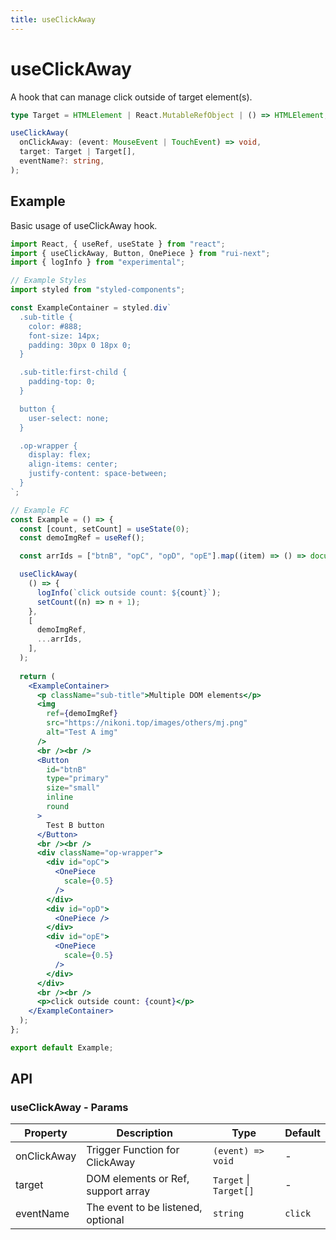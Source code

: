 ```yaml
---
title: useClickAway
---
```


# useClickAway

A hook that can manage click outside of target element(s).

```ts
type Target = HTMLElement | React.MutableRefObject | () => HTMLElement;

useClickAway(
  onClickAway: (event: MouseEvent | TouchEvent) => void,
  target: Target | Target[],
  eventName?: string,
);
```

## Example

Basic usage of useClickAway hook.

```jsx live=local
import React, { useRef, useState } from "react";
import { useClickAway, Button, OnePiece } from "rui-next";
import { logInfo } from "experimental";

// Example Styles
import styled from "styled-components";

const ExampleContainer = styled.div`
  .sub-title {
    color: #888;
    font-size: 14px;
    padding: 30px 0 18px 0;
  }

  .sub-title:first-child {
    padding-top: 0;
  }

  button {
    user-select: none;
  }

  .op-wrapper {
    display: flex;
    align-items: center;
    justify-content: space-between;
  }
`;

// Example FC
const Example = () => {
  const [count, setCount] = useState(0);
  const demoImgRef = useRef();

  const arrIds = ["btnB", "opC", "opD", "opE"].map((item) => () => document.getElementById(item));

  useClickAway(
    () => {
      logInfo(`click outside count: ${count}`);
      setCount((n) => n + 1);
    },
    [
      demoImgRef,
      ...arrIds,
    ],
  );
  
  return (
    <ExampleContainer>
      <p className="sub-title">Multiple DOM elements</p>
      <img
        ref={demoImgRef}
        src="https://nikoni.top/images/others/mj.png"
        alt="Test A img"
      />
      <br /><br />
      <Button
        id="btnB"
        type="primary"
        size="small"
        inline
        round
      >
        Test B button
      </Button>
      <br /><br />
      <div className="op-wrapper">
        <div id="opC">
          <OnePiece
            scale={0.5}
          />
        </div>
        <div id="opD">
          <OnePiece />
        </div>
        <div id="opE">
          <OnePiece
            scale={0.5}
          />
        </div>
      </div>
      <br /><br />
      <p>click outside count: {count}</p>
    </ExampleContainer>
  );
};

export default Example;
```

## API

### useClickAway - Params

| Property | Description                                 | Type                   | Default |
|----------|---------------------------------------------|------------------------|---------|
| onClickAway | Trigger Function for ClickAway  | `(event) => void` | - |
| target | DOM elements or Ref, support array | `Target` \| `Target[]` | - |
| eventName | The event to be listened, optional | `string` | `click` |
